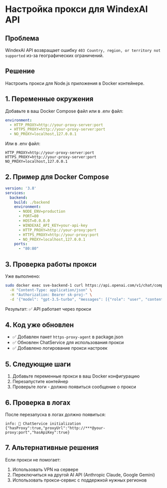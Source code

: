 # Настройка прокси для WindexAI API

## Проблема
WindexAI API возвращает ошибку `403 Country, region, or territory not supported` из-за географических ограничений.

## Решение
Настроить прокси для Node.js приложения в Docker контейнере.

## 1. Переменные окружения

Добавьте в ваш Docker Compose файл или в .env файл:

```yaml
environment:
  - HTTP_PROXY=http://your-proxy-server:port
  - HTTPS_PROXY=http://your-proxy-server:port
  - NO_PROXY=localhost,127.0.0.1
```

Или в .env файл:
```env
HTTP_PROXY=http://your-proxy-server:port
HTTPS_PROXY=http://your-proxy-server:port
NO_PROXY=localhost,127.0.0.1
```

## 2. Пример для Docker Compose

```yaml
version: '3.8'
services:
  backend:
    build: ./backend
    environment:
      - NODE_ENV=production
      - PORT=80
      - HOST=0.0.0.0
      - WINDEXAI_API_KEY=your-api-key
      - HTTP_PROXY=http://your-proxy:port
      - HTTPS_PROXY=http://your-proxy:port
      - NO_PROXY=localhost,127.0.0.1
    ports:
      - "80:80"
```

## 3. Проверка работы прокси

Уже выполнено:
```bash
sudo docker exec sve-backend-1 curl https://api.openai.com/v1/chat/completions \
  -H "Content-Type: application/json" \
  -H "Authorization: Bearer sk-proj-" \
  -d '{"model": "gpt-3.5-turbo", "messages": [{"role": "user", "content": "Привет!"}], "max_tokens": 50}'
```

Результат: ✅ API работает через прокси

## 4. Код уже обновлен

- ✅ Добавлен пакет `https-proxy-agent` в package.json
- ✅ Обновлен ChatService для использования прокси
- ✅ Добавлено логирование прокси настроек

## 5. Следующие шаги

1. Добавьте переменные прокси в ваш Docker конфигурацию
2. Перезапустите контейнер
3. Проверьте логи - должно появиться сообщение о прокси

## 6. Проверка в логах

После перезапуска в логах должно появиться:
```
info: 🔧 ChatService initialization {"hasProxy":true,"proxyUrl":"http://***@your-proxy:port","hasApiKey":true}
```

## 7. Альтернативные решения

Если прокси не помогает:
1. Использовать VPN на сервере
2. Переключиться на другой AI API (Anthropic Claude, Google Gemini)
3. Использовать прокси-сервис с поддержкой нужных регионов
